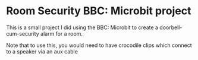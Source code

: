 # Room Security BBC: Microbit project

This is a small project I did using the BBC: Microbit to create a doorbell-cum-security alarm for a room.

Note that to use this, you would need to have crocodile clips which connect to a speaker via an aux cable
